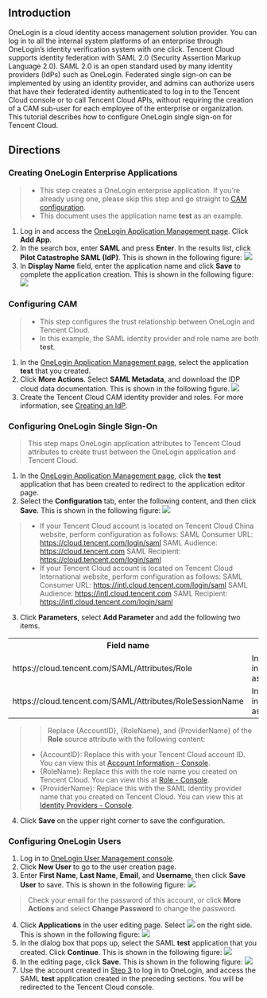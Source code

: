 ## Introduction
OneLogin is a cloud identity access management solution provider. You can log in to all the internal system platforms of an enterprise through OneLogin’s identity verification system with one click. Tencent Cloud supports identity federation with SAML 2.0 (Security Assertion Markup Language 2.0). SAML 2.0 is an open standard used by many identity providers (IdPs) such as OneLogin. Federated single sign-on can be implemented by using an identity provider, and admins can authorize users that have their federated identity authenticated to log in to the Tencent Cloud console or to call Tencent Cloud APIs, without requiring the creation of a CAM sub-user for each employee of the enterprise or organization.
This tutorial describes how to configure OneLogin single sign-on for Tencent Cloud.

## Directions
### Creating OneLogin Enterprise Applications
>
> - This step creates a OneLogin enterprise application. If you’re already using one, please skip this step and go straight to [CAM configuration](#cam).
> - This document uses the application name **test** as an example.

1. Log in and access the [OneLogin Application Management page](https://xiaoyu.onelogin.com/apps). Click **Add App**.
2. In the search box, enter **SAML** and press **Enter**. In the results list, click **Pilot Catastrophe SAML (IdP)**. This is shown in the following figure:
![](https://main.qcloudimg.com/raw/2f80d98e0a6f05a589bd6a87323e56f7.png)
3. In **Display Name** field, enter the application name and click **Save** to complete the application creation. This is shown in the following figure:
 ![](https://main.qcloudimg.com/raw/efced05d75ad9843faca45ad5dca7fee.png)

<span id="cam"></span>
### Configuring CAM
> 
>- This step configures the trust relationship between OneLogin and Tencent Cloud.
> - In this example, the SAML identity provider and role name are both **test**.

1. In the [OneLogin Application Management page](https://xiaoyu.onelogin.com/apps), select the application **test** that you created.
2. Click **More Actions**. Select **SAML Metadata**, and download the IDP cloud data documentation. This is shown in the following figure.
![](https://main.qcloudimg.com/raw/56eb0b91f2dcf493478f1ae0e9d9c828.png)
3. Create the Tencent Cloud CAM identity provider and roles. For more information, see [Creating an IdP](https://intl.cloud.tencent.com/document/product/598/30391).

### Configuring OneLogin Single Sign-On
> This step maps OneLogin application attributes to Tencent Cloud attributes to create trust between the OneLogin application and Tencent Cloud.

1. In the [OneLogin Application Management page](https://xiaoyu.onelogin.com/apps), click the **test** application that has been created to redirect to the application editor page.
2. Select the **Configuration** tab, enter the following content, and then click **Save**. This is shown in the following figure:
![](https://main.qcloudimg.com/raw/89ba839089fe217aeedf1753010238ae.png)

>>
> - If your Tencent Cloud account is located on Tencent Cloud China website, perform configuration as follows:
SAML Consumer URL: https://cloud.tencent.com/login/saml
SAML Audience: https://cloud.tencent.com
SAML Recipient: https://cloud.tencent.com/login/saml
> - If your Tencent Cloud account is located on Tencent Cloud International website, perform configuration as follows:
SAML Consumer URL: https://intl.cloud.tencent.com/login/saml
SAML Audience: https://intl.cloud.tencent.com
SAML Recipient: https://intl.cloud.tencent.com/login/saml

3. Click **Parameters**, select **Add Parameter** and add the following two items.

<table>
	<tr>
		<th>Field name</th>
		<th>Flags</th>
		<th>Value</th>
		<th>Source Attribute</th>
	</tr>
	<tr>
		<td>https://cloud.tencent.com/SAML/Attributes/Role</td>
		<td>Include in SAML assertion</td>
		<td>Macro</td>
	<td>qcs::cam::uin/{AccountID}:roleName/{RoleName1};qcs::cam::uin/{AccountID}:roleName/{RoleName2},qcs::cam::uin/{AccountID}:saml-provider/{ProviderName}</td>
	</tr>
		<tr>
		<td>https://cloud.tencent.com/SAML/Attributes/RoleSessionName</td>
		<td>Include in SAML assertion</td>
		<td>Macro</td>
		<td>Test</td>
	</tr>
</table>


>> Replace {AccountID}, {RoleName}, and {ProviderName} of the **Role** source attribute with the following content:
>- {AccountID}: Replace this with your Tencent Cloud account ID. You can view this at [Account Information - Console](https://console.cloud.tencent.com/developer).
>- {RoleName}: Replace this with the role name you created on Tencent Cloud. You can view this at [Role - Console](https://console.cloud.tencent.com/cam/role).
>- {ProviderName}: Replace this with the SAML identity provider name that you created on Tencent Cloud. You can view this at [Identity Providers - Console](https://console.cloud.tencent.com/cam/idp).
>
4. Click **Save** on the upper right corner to save the configuration.

### Configuring OneLogin Users
1. Log in to [OneLogin User Management console](https://xiaoyu.onelogin.com/users).
2. Click **New User** to go to the user creation page.
3. <span id="step3"></span>Enter **First Name**, **Last Name**, **Email**, and **Username**, then click **Save User** to save. This is shown in the following figure:
![](https://main.qcloudimg.com/raw/ef4f738c88f3c97fe5980286ad383ffa.png)

>Check your email for the password of this account, or click **More Actions** and select **Change Password** to change the password.
>
4. Click **Applications** in the user editing page. Select <image style="margin:0;" src="https://main.qcloudimg.com/raw/98a24d12696834b52f559d0abe490fd2.png"> on the right side. This is shown in the following figure:
![](https://main.qcloudimg.com/raw/d8e9053d445b3af6d9aaecd74a0952b7.png)
5. In the dialog box that pops up, select the SAML **test** application that you created. Click **Continue**. This is shown in the following figure:
![](https://main.qcloudimg.com/raw/f7d3ecad4803cff72c62d665d4a2ec96.png)
6. In the editing page, click **Save**. This is shown in the following figure:
![](https://main.qcloudimg.com/raw/9d9389fbe5b821f23519524b30827c23.png)
7. Use the account created in [Step 3](#step3) to log in to OneLogin, and access the SAML **test** application created in the preceding sections. You will be redirected to the Tencent Cloud console.
